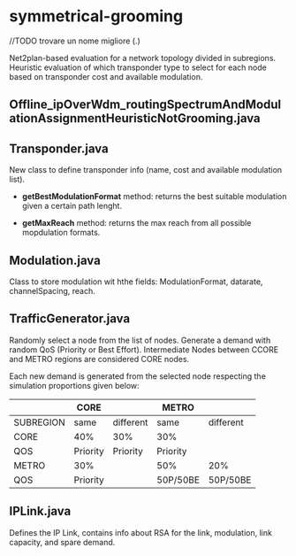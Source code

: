 # symmetrical-grooming

//TODO trovare un nome migliore (.)

Net2plan-based evaluation for a network topology divided in subregions. Heuristic evaluation of which transponder type to select for each node based on transponder cost and available modulation.



## Offline\_ipOverWdm\_routingSpectrumAndModulationAssignmentHeuristicNotGrooming.java

## Transponder.java

New class to define transponder info (name, cost and available modulation list).

* **getBestModulationFormat** method: returns the best suitable modulation given a certain path lenght.

* **getMaxReach** method: returns the max reach from all possible mopdulation formats.

## Modulation.java

Class to store modulation wit hthe fields: ModulationFormat, datarate, channelSpacing, reach.

## TrafficGenerator.java

Randomly select a node from the list of nodes. Generate a demand with random QoS (Priority or Best Effort). Intermediate Nodes between CCORE and METRO regions are considered CORE nodes.

Each new demand is generated from the selected node respecting the simulation proportions given below:

|           | CORE     |           | METRO    |           |
| --------- | -------- | --------- | -------- | --------- |
| SUBREGION | same     | different | same     | different |
| CORE      | 40%      | 30%       | 30%      |           |
| QOS       | Priority | Priority  | Priority |           |
| METRO     | 30%      |           | 50%      | 20%       |
| QOS       | Priority |           | 50P/50BE | 50P/50BE  |


## IPLink.java

Defines the IP Link, contains info about RSA for the link, modulation, link capacity, and spare demand.